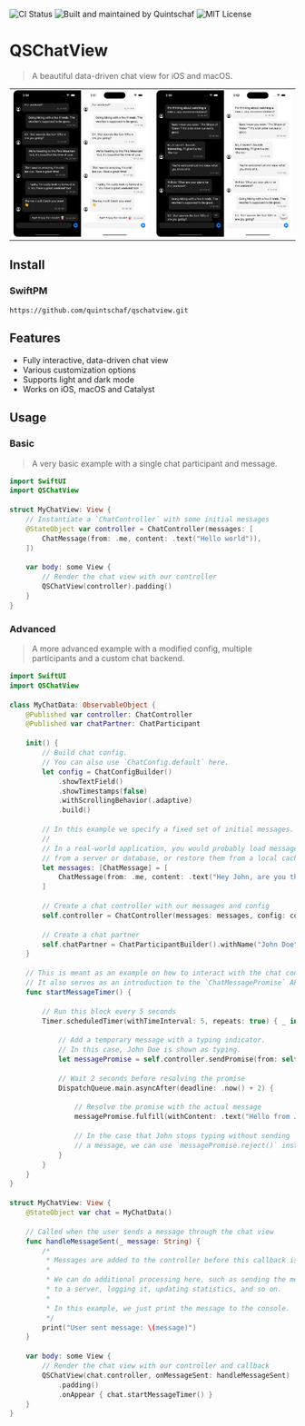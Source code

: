 ![CI Status](https://flat.badgen.net/github/checks/quintschaf/qschatview/main)
![Built and maintained by Quintschaf](https://flat.badgen.net/badge/Built%20and%20maintained%20by/Quintschaf/cyan?icon=https://quintschaf.com/assets/logo.svg)
![MIT License](https://flat.badgen.net/github/license/quintschaf/qschatview)

# QSChatView
> A beautiful data-driven chat view for iOS and macOS.

|   |   |
| - | - |
| ![QSChatView Screenshot 1](./Screenshots/Chat01@0.5x.png) | ![QSChatView Screenshot 2](./Screenshots/Chat02@0.5x.png) |

## Install
### SwiftPM

```
https://github.com/quintschaf/qschatview.git
```

## Features

- Fully interactive, data-driven chat view
- Various customization options
- Supports light and dark mode
- Works on iOS, macOS and Catalyst

## Usage

### Basic
> A very basic example with a single chat participant and message.

```swift
import SwiftUI
import QSChatView

struct MyChatView: View {
    // Instantiate a `ChatController` with some initial messages
    @StateObject var controller = ChatController(messages: [
        ChatMessage(from: .me, content: .text("Hello world")),
    ])

    var body: some View {
        // Render the chat view with our controller
        QSChatView(controller).padding()
    }
}
```

### Advanced
> A more advanced example with a modified config, multiple participants
> and a custom chat backend.

```swift
import SwiftUI
import QSChatView

class MyChatData: ObservableObject {
    @Published var controller: ChatController
    @Published var chatPartner: ChatParticipant

    init() {
        // Build chat config.
        // You can also use `ChatConfig.default` here.
        let config = ChatConfigBuilder()
            .showTextField()
            .showTimestamps(false)
            .withScrollingBehavior(.adaptive)
            .build()

        // In this example we specify a fixed set of initial messages.
        //
        // In a real-world application, you would probably load messages
        // from a server or database, or restore them from a local cache.
        let messages: [ChatMessage] = [
            ChatMessage(from: .me, content: .text("Hey John, are you there?"))
        ]

        // Create a chat controller with our messages and config
        self.controller = ChatController(messages: messages, config: config)

        // Create a chat partner
        self.chatPartner = ChatParticipantBuilder().withName("John Doe").build()
    }

    // This is meant as an example on how to interact with the chat controller.
    // It also serves as an introduction to the `ChatMessagePromise` API.
    func startMessageTimer() {

        // Run this block every 5 seconds
        Timer.scheduledTimer(withTimeInterval: 5, repeats: true) { _ in

            // Add a temporary message with a typing indicator.
            // In this case, John Doe is shown as typing.
            let messagePromise = self.controller.sendPromise(from: self.chatPartner)

            // Wait 2 seconds before resolving the promise
            DispatchQueue.main.asyncAfter(deadline: .now() + 2) {

                // Resolve the promise with the actual message
                messagePromise.fulfill(withContent: .text("Hello from John!"))

                // In the case that John stops typing without sending
                // a message, we can use `messagePromise.reject()` instead.
            }
        }
    }
}

struct MyChatView: View {
    @StateObject var chat = MyChatData()

    // Called when the user sends a message through the chat view
    func handleMessageSent(_ message: String) {
        /*
         * Messages are added to the controller before this callback is called.
         *
         * We can do additional processing here, such as sending the message
         * to a server, logging it, updating statistics, and so on.
         *
         * In this example, we just print the message to the console.
         */
        print("User sent message: \(message)")
    }

    var body: some View {
        // Render the chat view with our controller and callback
        QSChatView(chat.controller, onMessageSent: handleMessageSent)
            .padding()
            .onAppear { chat.startMessageTimer() }
    }
}
```